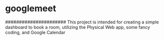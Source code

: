 # googlemeet

######################
This project is intended for creating a simple dashboard to book a room, utilizing the Physical Web app, some fancy coding, and Google Calendar
